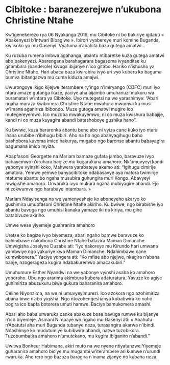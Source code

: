 # Cibitoke : baranezerejwe n’ukubona Christine Ntahe

Kw’igenekerezo rya 06 Nyakanga 2019, mu Cibitoke ni bo bakiriye igitabu « Abakenyezi b’Intwari Bibagiwe ». Ibirori vyabereye muri komine Buganda, kw’isoko yo mu Gasenyi. Vyatuma n’abahita baza gutega amatwi…

Ku ruzuba rumena imbwa agahanga, abantu ntibaretse kuza gutega amatwi abo bakenyezi. Abarengana barahagarara bagasoma ivyanditse ku gitambara (banderole) kivuga ibijanye n’ico gitabo. Hariko n’ishusho ya Christine Ntahe. Hari abaca baza kwirabira ivyo ari vyo kubera ko baguma bumva ibitangazwa mu cuma kiduza amajwi.

Uwurongoye ikigo kijejwe iterambere ry’ingo n’imiryango (CDFC) muri iyo ntara amaze gutanga ikaze, yaciye aha aijambo umuhanuzi mukuru wa buramatari w’intara ya Cibitoke. Uyo mutegetsi na we yarashimye: “Abari ngaha muraza kwibonera Christine Ntahe mwahora mwumva ku musi w’Imana aganiriza ibibondo. Muze gutega amatwi mugire ico mutegereyemwo. Ico muzoba mwakuyemwo, ni co muza kwishura babajije, kandi ni co muza kuyagira abandi batashoboye gushika hano”.

Ku bwiwe, kuza bararonka abantu bene abo ni vyiza cane kuko iyo ntara ihana urubibe n’ibihugu bibiri. Aho na ho ngo abanyagihugu baho bashobora kuvoma imico hakurya, mugabo ngo baronse abantu babayagira bagumana imico myiza.

Abapfasoni Georgette na Mariam bamaze gufata jambo, baravuze ivyo babayemwo n’uruhara bagize mu kugarukana amahoro. Nk’umuvyeyi kandi yabonye vyinshi koko, Mahwera yarabateye akamo ati: “Igihugu cimirije amatora. Yemwe yemwe banyacibitoke ndabasavye aya matora twimirije ntatume abantu bo ngaha musubira guhungira muri Kongo. Abavyeyi mwigishe amahoro. Urwaruka ivyo mukura ngaha mubiyagire abandi. Ejo ntizokwumve ngo harabaye intambara. »

Mariam Ndayisenga na we yamenyesheje ko aboneyeho akaryo ko gushimira umupfasoni Christine Ntahe akiriho. Ku bwiwe, ngo birabishe iyo abantu bavuga ngo umuhisi kanaka yamaze iki na kiriya, mu gihe batabivuze akiriho.

Umwe wese yiyemeje guahranira amahoro

Uretse ko bagize ivyo biyemeza, abari ngaho bamwe baravuze ko bahimbawe n’ukubona Christine Ntahe batazira Maman Dimanche. Umwigisha Joselyne Dusabe ati: “Iyo nakoreye mu Kirundo hari umwana yambwiye ngo yakuriye kwa Maman Dimanche. Ndahimbawe cane kumwibonera.” Yaciye yongera ati: “Ko mfise abo njejwe, nkagira n’abana banje, nzogerageza kugira ndabakuremwo amacakubiri.”

Umuhumure Esther Nyandwi na we yabonye vyinshi asaba ko amahoro yohoraho. Ubu ngo ararima akimbura kubera adaturatura. Yavuze ko agiye guhimiriza abuzukuru biwe gukura baharanira amahoro.

Céline Niyonzima, na we ni umuvyeyimurezi. Ico azokora ngo azohimiriza abana biwe n’abo yigisha. Ngo ntozohengeshanya kubabwira ko naho bogira ico bapfa botorera umuti hamwe. Baciye bamukomera amashi.

Abari aho baba urwaruka canke abakuze bose bavuga rumwe ku bijanye n’ico biyemeje. Asmani Nimpaye wo ngaho mu Gasenyi ati: « Abahutu n’Abatutsi aha muri Buganda tubanye neza, turasangira akarwa n’ibindi. Ndashimye ko mudutumiye kubibwira abandi, natwe tuzobikora. Tuzobumbatira amahoro n’umutekano, mu kugira ibiganiro n’abandi.”

Uwitwa Bonheur Habimana, akiri muto na we nyene ntiyatanzwe.Yiyemeje guharanira amahoro biciye mu mugambi w’iterambere ari kumwe n’urundi rwaruka. Aho rero ngo bazoza baragira n’inama zijanye no kubana neza.